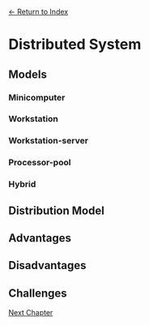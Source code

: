 [← Return to Index](https://github.com/kspra3/FIT3143-Notes)

# Distributed System

## Models
### Minicomputer

### Workstation

### Workstation-server

### Processor-pool

### Hybrid

## Distribution Model

## Advantages

## Disadvantages

## Challenges

[Next Chapter](https://github.com/kspra3/FIT3143-Notes/blob/master/Notes/02%20-%20Inter-Process%20Communication.md)
